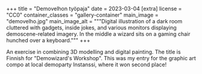 +++
title = "Demovelhon työpaja"
date = 2023-03-04
[extra]
license = "CC0"
container_classes = "gallery-container"
main_image = "demovelho.jpg"
main_image_alt = """Digital illustration of a dark room cluttered with gadgets,
inside jokes, and various monitors displaying demoscene-related imagery.
In the middle a wizard sits on a gaming chair hunched over a keyboard."""
+++

An exercise in combining 3D modelling and digital painting.
The title is Finnish for "Demowizard's Workshop".
This was my entry for the graphic art compo at local demoparty Instanssi,
where it won second place!

<!-- more -->

